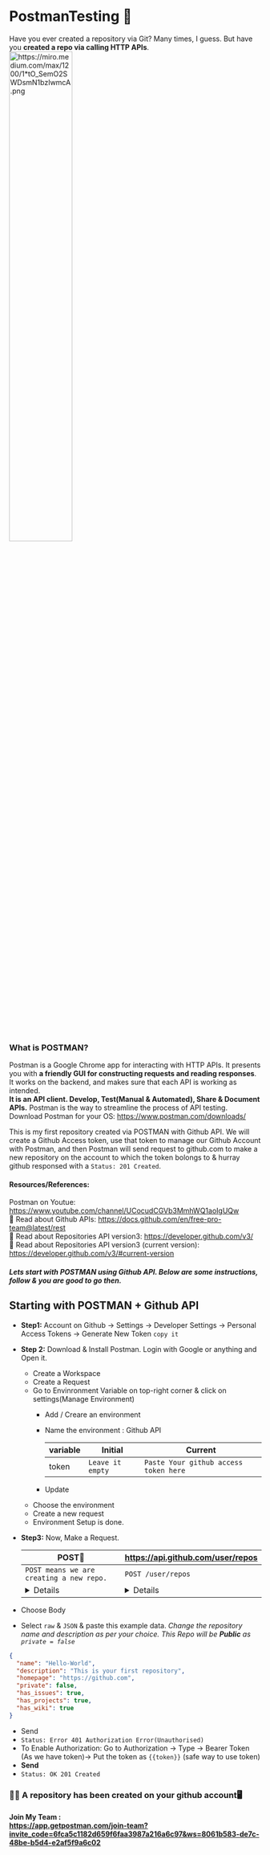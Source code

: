 # PostmanTesting 🧪
Have you ever created a repository via Git? Many times, I guess. But have you **created a repo via calling HTTP APIs**.
<img src="https://miro.medium.com/max/1200/1*tO_SemO2SWDsmN1bzIwmcA.png" width="50%" alt="https://miro.medium.com/max/1200/1*tO_SemO2SWDsmN1bzIwmcA.png" hover="https://miro.medium.com/max/1200/1*tO_SemO2SWDsmN1bzIwmcA.png"></img>

### What is POSTMAN?
Postman is a Google Chrome app for interacting with HTTP APIs. It presents you with **a friendly GUI for constructing requests and reading responses**. It works on the backend, and makes sure that each API is working as intended.<br>
**It is an API client. 
Develop, Test(Manual & Automated), Share & Document APIs.**
Postman is the way to streamline the process of API testing.<br> Download Postman for your OS: https://www.postman.com/downloads/

This is my first repository created via POSTMAN with Github API. We will create a Github Access token, use that token to manage our Github Account with Postman, and then Postman will send request to github.com to make a new repository on the account to which the token bolongs to & hurray github responsed with a `Status: 201 Created`.

#### Resources/References: 
Postman on Youtue: https://www.youtube.com/channel/UCocudCGVb3MmhWQ1aoIgUQw <br>
📘 Read about Github APIs: https://docs.github.com/en/free-pro-team@latest/rest <br>
📘 Read about Repositories API version3: https://developer.github.com/v3/ <br>
📘 Read about Repositories API version3 (current version): https://developer.github.com/v3/#current-version

##### Lets start with POSTMAN using Github API. Below are some instructions, follow & you are good to go then.

## Starting with POSTMAN + Github API
- **Step1:** Account on Github -> Settings -> Developer Settings -> Personal Access Tokens -> Generate New Token `copy it`

- **Step 2:** Download & Install Postman. Login with Google or anything and Open it.
  - Create a Workspace
  - Create a Request
  - Go to Envinronment Variable on top-right corner & click on settings(Manage Environment)
      - Add / Creare an environment
      - Name the environment : Github API

          |  variable  |Initial  |Current|
          |----------------|------------------|-----------------|
          |token       |    `Leave it empty`   | `Paste Your github access token here`   |    

    - Update
  - Choose the environment
  - Create a new request
  - Environment Setup is done.

- **Step3:** Now, Make a Request.

  |    POST🔽 	| https://api.github.com/user/repos |
  | ---------------- |------------------|
  | `POST means we are creating a new repo.` | `POST /user/repos` |
  | <details>You can make requests to APIs in Postman. An API request allows you to retrieve data from a data source, or to send data. APIs run on web servers, and expose endpoints to support the operations client applications use to provide their functionality. <br> Each API request uses an HTTP method. The most common methods are  `GET`,  `POST`,  `PATCH`,  `PUT`, and  `DELETE`.<br> -   `GET`  methods retrieve data from an API. <br> -   `POST`  sends new data to an API. <br> -   `PATCH`  and  `PUT`  methods update existing data. <br> -   `DELETE`  removes existing data. <br><p>PUT means to change/update/modify something in existing data on the server and POST means to add new data to the server</p> <br> <img src="https://assets.postman.com/postman-docs/anatomy-of-a-request.png" width="80%"></details> | <details><p>Creates a new repository for the authenticated user.</p> </details> |


- Choose Body
- Select `raw` & `JSON` & paste this example data.
    _Change the repository name and description as per your choice. This Repo will be **Public** as `private = false`_

```json
{
  "name": "Hello-World",
  "description": "This is your first repository",
  "homepage": "https://github.com",
  "private": false,
  "has_issues": true,
  "has_projects": true,
  "has_wiki": true
}
```

- Send
- ```Status: Error 401 Authorization Error(Unauthorised)```
- To Enable Authorization: Go to Authorization -> Type -> Bearer Token (As we have token)-> Put the token as  `{{token}}` (safe way to use token)
- **Send**
- ```Status: OK 201 Created```

### 🎊✨ A repository has been created on your github account🖥


#### Join My Team : <br> https://app.getpostman.com/join-team?invite_code=6fca5c1182d659f6faa3987a216a6c97&ws=8061b583-de7c-48be-b5d4-e2af5f9a6c02
